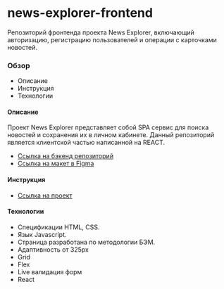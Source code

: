 # news-explorer-frontend
Репозиторий фронтенда проекта News Explorer, включающий авторизацию, регистрацию пользователей и операции с карточками новостей.  

### Обзор
* Описание
* Инструкция
* Технологии

#### Описание
Проект News Explorer представляет собой SPA сервис
для поиска новостей и сохранения их в личном кабинете. 
Данный репозиторий является клиентской частью написанной на REACT.

* [Ссылка на бэкенд репозиторий](https://github.com/PavelEremeev/news-explorer-api)
* [Ссылка на макет в Figma](https://www.figma.com/file/Dhl21eRzzbFMBe0DU9SglF/Diploma-WEB-v2.0-(for-students)?node-id=1%3A243)

#### Инструкция
* [Ссылка на проект](https://eremeev1.students.nomoredomains.rocks)

#### Технологии
* Спецификации HTML, CSS.
* Язык Javascript.
* Страница разработана по методологии БЭМ. 
* Адаптивность от 325px
* Grid
* Flex 
* Live валидация форм
* React
